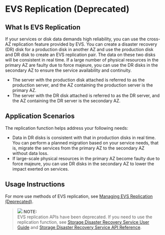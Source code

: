 # EVS Replication \(Deprecated\)<a name="evs_01_0020"></a>

## What Is EVS Replication<a name="section29902489215657"></a>

If your services or disk data demands high reliability, you can use the cross-AZ replication feature provided by EVS. You can create a disaster recovery \(DR\) disk for a production disk in another AZ and use the production disk and DR disk to create an EVS replication pair. The data on these two disks will be consistent in real time. If a large number of physical resources in the primary AZ are faulty due to force majeure, you can use the DR disks in the secondary AZ to ensure the service availability and continuity.

-   The server with the production disk attached is referred to as the production server, and the AZ containing the production server is the primary AZ.
-   The server with the DR disk attached is referred to as the DR server, and the AZ containing the DR server is the secondary AZ.

## Application Scenarios<a name="section8885956105220"></a>

The replication function helps address your following needs:

-   Data in DR disks is consistent with that in production disks in real time. You can perform a planned migration based on your service needs, that is, migrate the services from the primary AZ to the secondary AZ without data loss.
-   If large-scale physical resources in the primary AZ become faulty due to force majeure, you can use DR disks in the secondary AZ to lower the impact exerted on services.

## Usage Instructions<a name="section30695838172854"></a>

For more use methods of EVS replication, see  [Managing EVS Replication \(Deprecated\)](managing_evs_replication).

>![](/images/icon-note.gif) **NOTE:**   
>EVS replication APIs have been deprecated. If you need to use the replication function, see  [Storage Disaster Recovery Service User Guide](https://docs.otc.t-systems.com/en-us/usermanual/sdrs/en-us_topic_0125068221.html)  and  [Storage Disaster Recovery Service API Reference](https://docs.otc.t-systems.com/en-us/api/sdrs/en-us_topic_0108184470.html).  

